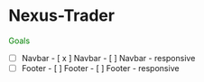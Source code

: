 # Nexus-Trader

<span style="color: green"> Goals </span>

- [ ] Navbar
      - [ x ] Navbar
      - [ ] Navbar - responsive
- [ ] Footer
      - [ ] Footer
      - [ ] Footer - responsive
